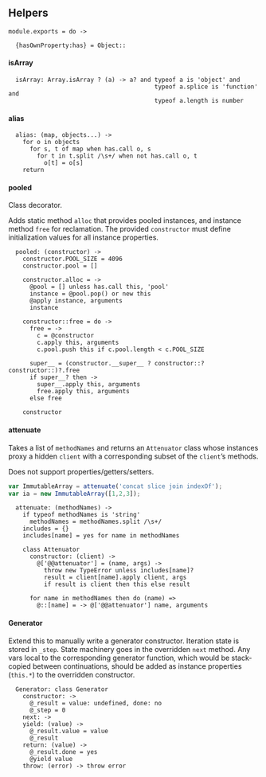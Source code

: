 ## Helpers

    module.exports = do ->

      {hasOwnProperty:has} = Object::


#### isArray

      isArray: Array.isArray ? (a) -> a? and typeof a is 'object' and
                                             typeof a.splice is 'function' and
                                             typeof a.length is number


#### alias

      alias: (map, objects...) ->
        for o in objects
          for s, t of map when has.call o, s
            for t in t.split /\s+/ when not has.call o, t
              o[t] = o[s]
        return


#### pooled

Class decorator.

Adds static method `alloc` that provides pooled instances, and instance method
`free` for reclamation. The provided `constructor` must define initialization
values for all instance properties.

      pooled: (constructor) ->
        constructor.POOL_SIZE = 4096
        constructor.pool = []

        constructor.alloc = ->
          @pool = [] unless has.call this, 'pool'
          instance = @pool.pop() or new this
          @apply instance, arguments
          instance

        constructor::free = do ->
          free = ->
            c = @constructor
            c.apply this, arguments
            c.pool.push this if c.pool.length < c.POOL_SIZE

          super__ = (constructor.__super__ ? constructor::?constructor::)?.free
          if super__? then ->
            super__.apply this, arguments
            free.apply this, arguments
          else free

        constructor


#### attenuate

Takes a list of `methodNames` and returns an `Attenuator` class whose instances
proxy a hidden `client` with a corresponding subset of the `client`’s methods.

Does not support properties/getters/setters.

```js
var ImmutableArray = attenuate('concat slice join indexOf');
var ia = new ImmutableArray([1,2,3]);
```

      attenuate: (methodNames) ->
        if typeof methodNames is 'string'
          methodNames = methodNames.split /\s+/
        includes = {}
        includes[name] = yes for name in methodNames

        class Attenuator
          constructor: (client) ->
            @['@@attenuator'] = (name, args) ->
              throw new TypeError unless includes[name]?
              result = client[name].apply client, args
              if result is client then this else result

          for name in methodNames then do (name) =>
            @::[name] = -> @['@@attenuator'] name, arguments


#### Generator

Extend this to manually write a generator constructor. Iteration state is
stored in `_step`. State machinery goes in the overridden `next` method. Any
vars local to the corresponding generator function, which would be stack-copied
between continuations, should be added as instance properties (`this.*`) to the
overridden constructor.

      Generator: class Generator
        constructor: ->
          @_result = value: undefined, done: no
          @_step = 0
        next: ->
        yield: (value) ->
          @_result.value = value
          @_result
        return: (value) ->
          @_result.done = yes
          @yield value
        throw: (error) -> throw error
